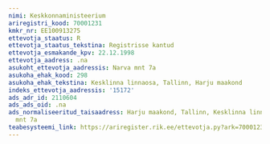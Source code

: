 ```yaml
---
nimi: Keskkonnaministeerium
ariregistri_kood: 70001231
kmkr_nr: EE100913275
ettevotja_staatus: R
ettevotja_staatus_tekstina: Registrisse kantud
ettevotja_esmakande_kpv: 22.12.1998
ettevotja_aadress: .na
asukoht_ettevotja_aadressis: Narva mnt 7a
asukoha_ehak_kood: 298
asukoha_ehak_tekstina: Kesklinna linnaosa, Tallinn, Harju maakond
indeks_ettevotja_aadressis: '15172'
ads_adr_id: 2110604
ads_ads_oid: .na
ads_normaliseeritud_taisaadress: Harju maakond, Tallinn, Kesklinna linnaosa, Narva
  mnt 7a
teabesysteemi_link: https://ariregister.rik.ee/ettevotja.py?ark=70001231&ref=rekvisiidid
---
```

